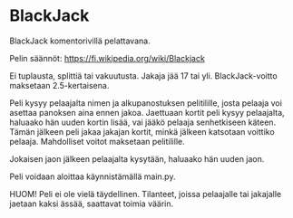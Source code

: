 # BlackJack
BlackJack komentorivillä pelattavana.

Pelin säännöt: https://fi.wikipedia.org/wiki/Blackjack

Ei tuplausta, splittiä tai vakuutusta.
Jakaja jää 17 tai yli.
BlackJack-voitto maksetaan 2.5-kertaisena.

Peli kysyy pelaajalta nimen ja alkupanostuksen pelitilille, josta pelaaja voi asettaa panoksen aina ennen jakoa.
Jaettuaan kortit peli kysyy pelaajalta, haluaako hän uuden kortin lisää, vai jääkö pelaaja senhetkiseen käteen.
Tämän jälkeen peli jakaa jakajan kortit, minkä jälkeen katsotaan voittiko pelaaja. 
Mahdolliset voitot maksetaan pelitilille.

Jokaisen jaon jälkeen pelaajalta kysytään, haluaako hän uuden jaon.

Peli voidaan aloittaa käynnistämällä main.py.

HUOM! Peli ei ole vielä täydellinen. Tilanteet, joissa pelaajalle tai jakajalle jaetaan kaksi ässää, saattavat toimia väärin.

